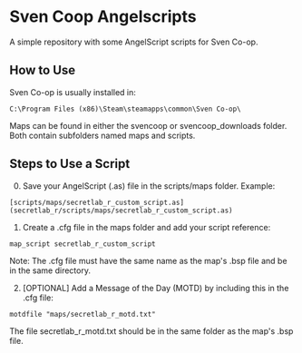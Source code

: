 # Sven Coop Angelscripts

A simple repository with some AngelScript scripts for Sven Co-op.

## How to Use
Sven Co-op is usually installed in:
```
C:\Program Files (x86)\Steam\steamapps\common\Sven Co-op\
```
Maps can be found in either the svencoop or svencoop_downloads folder. Both contain subfolders named maps and scripts.

## Steps to Use a Script

0. Save your AngelScript (.as) file in the scripts/maps folder. Example:
```
[scripts/maps/secretlab_r_custom_script.as](secretlab_r/scripts/maps/secretlab_r_custom_script.as)
```
1. Create a .cfg file in the maps folder and add your script reference:
```
map_script secretlab_r_custom_script
```
Note: The .cfg file must have the same name as the map's .bsp file and be in the same directory.

2. [OPTIONAL] Add a Message of the Day (MOTD) by including this in the .cfg file:
```
motdfile "maps/secretlab_r_motd.txt"
```
The file secretlab_r_motd.txt should be in the same folder as the map's .bsp file.
